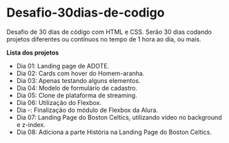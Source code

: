 # Desafio-30dias-de-codigo

Desafio de 30 dias de código com HTML e CSS. Serão 30 dias codando projetos diferentes ou contínuos no tempo de 1 hora ao dia, ou mais.

<strong>Lista dos projetos</strong>

- Dia 01: Landing page de ADOTE.
- Dia 02: Cards com hover do Homem-aranha.
- Dia 03: Apenas testando alguns elementos.
- Dia 04: Modelo de formulário de cadastro.
- Dia 05: Clone de plataforma de streaming.
- Dia 06: Utilização do Flexbox.
- Dia -: Finalização do módulo de Flexbox da Alura.
- Dia 07: Landing Page do Boston Celtics, utilizando vídeo no background e z-index.
- Dia 08: Adiciona a parte História na Landing Page do Boston Celtics.
